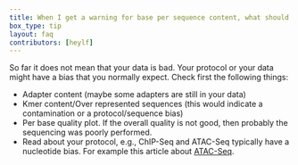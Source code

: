 ```yaml
---
title: When I get a warning for base per sequence content, what should I do??
box_type: tip
layout: faq
contributors: [heylf]
---
```


So far it does not mean that your data is bad. Your protocol or your data might have a bias that you normally expect. Check first the following things:
- Adapter content (maybe some adapters are still in your data)
- Kmer content/Over represented sequences (this would indicate a contamination or a protocol/sequence bias)
- Per base quality plot. If the overall quality is not good, then probably the sequencing was poorly performed.
- Read about your protocol, e.g., ChIP-Seq and ATAC-Seq typically have a nucleotide bias. For example this article about [ATAC-Seq](https://mobilednajournal.biomedcentral.com/articles/10.1186/1759-8753-3-3).


